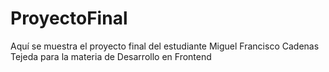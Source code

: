 # ProyectoFinal
Aquí se muestra el proyecto final del estudiante Miguel Francisco Cadenas Tejeda para la materia de Desarrollo en Frontend
